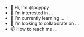 - 👋 Hi, I’m @pqyppy
- 👀 I’m interested in ...
- 🌱 I’m currently learning ...
- 💞️ I’m looking to collaborate on ...
- 📫 How to reach me ...

<!---
pqyppy/pqyppy is a ✨ special ✨ repository because its `README.md` (this file) appears on your GitHub profile.
You can click the Preview link to take a look at your changes.
--->
